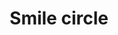 ---
title: Smile circle
tags: ["smile", "circle", "happy", "joy", "emoticon", "face", "grinning"]
icon: smile-circle
svg: '<svg xmlns="http://www.w3.org/2000/svg" width="24" height="24" fill="none" viewBox="0 0 24 24" stroke-width="1.5" stroke-linecap="round" stroke-linejoin="round" stroke="currentColor"><path d="M9 15c.85.63 1.885 1 3 1s2.15-.37 3-1m-5.5-4.5V10m5 .5V10"/><path d="M21 12a9 9 0 1 1-18 0 9 9 0 0 1 18 0"/></svg>'
---